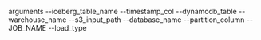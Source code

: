 arguments
--iceberg_table_name
--timestamp_col
--dynamodb_table
--warehouse_name
--s3_input_path
--database_name
--partition_column
--JOB_NAME
--load_type
